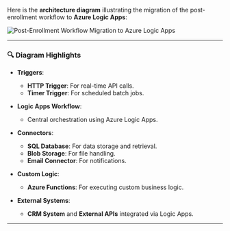 Here is the **architecture diagram** illustrating the migration of the post-enrollment workflow to **Azure Logic Apps**:

![Post-Enrollment Workflow Migration to Azure Logic Apps](blob:https://m365.cloud.microsoft/6ef0f56f-d1e1-4c71-aece-d71d19ac8989)

---

### 🔍 Diagram Highlights

- **Triggers**:
  - **HTTP Trigger**: For real-time API calls.
  - **Timer Trigger**: For scheduled batch jobs.

- **Logic Apps Workflow**:
  - Central orchestration using Azure Logic Apps.

- **Connectors**:
  - **SQL Database**: For data storage and retrieval.
  - **Blob Storage**: For file handling.
  - **Email Connector**: For notifications.

- **Custom Logic**:
  - **Azure Functions**: For executing custom business logic.

- **External Systems**:
  - **CRM System** and **External APIs** integrated via Logic Apps.

---

